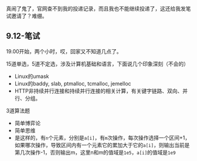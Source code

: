 真闹了鬼了，官网查不到我的投递记录，而且我也不能继续投递了，这还给我发笔试邀请了？难绷。

## 9.12-笔试

19.00开始，两个小时，哎，回家又不知道几点了。

15道单选，5道不定选，涉及计算机基础和语言，下面说几个印象深刻（不会的）

+ Linux的umask
+ Linux的baddy, slab, ptmalloc, tcmalloc, jemelloc
+ HTTP非持续并行连接和持续并行连接的相关计算，有关键字链路、双向、并行、分组。

3道算法题

+ 简单博弈论
+ 简单思维
+ 是这样的，有`n`个元素，分别是`a[i]`，有`m`次操作，每次操作选择一个区间+1，如果哪次操作，导致区间内有一个元素它的累加大于它的`a[i]`，则输出当前是第几次操作-1，否则输出m，这里n和m的值域是`1e5`，`a[i]`的值域是`1e9`